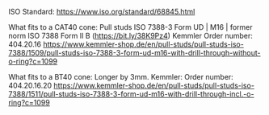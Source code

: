 ISO Standard:
    https://www.iso.org/standard/68845.html



What fits to a CAT40 cone:
    Pull studs ISO 7388-3 Form UD | M16 | former norm ISO 7388 Form II B (https://bit.ly/38K9Pz4)
    Kemmler
        Order number: 404.20.16
        https://www.kemmler-shop.de/en/pull-studs/pull-studs-iso-7388/1509/pull-studs-iso-7388-3-form-ud-m16-with-drill-through-without-o-ring?c=1099



What fits to a BT40 cone:
    Longer by 3mm.
    Kemmler:
        Order number: 404.20.16.20
        https://www.kemmler-shop.de/en/pull-studs/pull-studs-iso-7388/1511/pull-studs-iso-7388-3-form-ud-m16-with-drill-through-incl.-o-ring?c=1099



